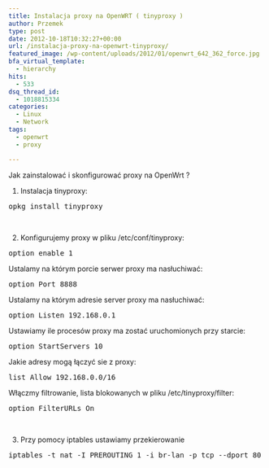 ```yaml
---
title: Instalacja proxy na OpenWRT ( tinyproxy )
author: Przemek
type: post
date: 2012-10-18T10:32:27+00:00
url: /instalacja-proxy-na-openwrt-tinyproxy/
featured_image: /wp-content/uploads/2012/01/openwrt_642_362_force.jpg
bfa_virtual_template:
  - hierarchy
hits:
  - 533
dsq_thread_id:
  - 1018815334
categories:
  - Linux
  - Network
tags:
  - openwrt
  - proxy

---
```

Jak zainstalować i skonfigurować proxy na OpenWrt ?

<!--more-->

1. Instalacja tinyproxy:

<pre class="lang:default highlight:0 decode:true">opkg install tinyproxy</pre>

&nbsp;

2. Konfigurujemy proxy w pliku /etc/conf/tinyproxy:

<pre class="lang:default highlight:0 decode:true">option enable 1</pre>

Ustalamy na którym porcie serwer proxy ma nasłuchiwać:

<pre class="lang:default highlight:0 decode:true">option Port 8888</pre>

Ustalamy na którym adresie server proxy ma nasłuchiwać:

<pre class="lang:default highlight:0 decode:true">option Listen 192.168.0.1</pre>

Ustawiamy ile procesów proxy ma zostać uruchomionych przy starcie:

<pre class="lang:default highlight:0 decode:true">option StartServers 10</pre>

Jakie adresy mogą łączyć sie z proxy:

<pre class="lang:default highlight:0 decode:true">list Allow 192.168.0.0/16</pre>

Włączmy filtrowanie, lista blokowanych w pliku /etc/tinyproxy/filter:

<pre class="lang:default highlight:0 decode:true">option FilterURLs On</pre>

&nbsp;

3. Przy pomocy iptables ustawiamy przekierowanie

<pre class="lang:default highlight:0 decode:true">iptables -t nat -I PREROUTING 1 -i br-lan -p tcp --dport 80 -j DNAT --to 192.168.1.1:8888</pre>

&nbsp;

&nbsp;